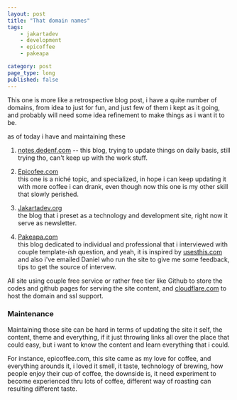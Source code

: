 ```yaml
---
layout: post
title: "That domain names"
tags: 
    - jakartadev
    - development
    - epicoffee
    - pakeapa

category: post
page_type: long
published: false
---
```



This one is more like a retrospective blog post, i have a quite number of domains, from idea to just for fun, and just few of them i kept as it going, and probably will need some idea refinement to make things as i want it to be.

as of today i have and maintaining these

1. [notes.dedenf.com](https://notes.dedenf.com) -- this blog, trying to update things on daily basis, still trying tho, can't keep up with the work stuff.   

2. [Epicofee.com](http://epicoffee.com)   
this one is a niché topic, and specialized, in hope i can keep updating it with more coffee i can drank, even though now this one is my other skill that slowly perished.

3. [Jakartadev.org](https://jakartadev.org)   
the blog that i preset as a technology and development site, right now it serve as newsletter.

4. [Pakeapa.com](https://pakeapa.com)    
this blog dedicated to individual and professional that i interviewed with couple template-*ish* question, and yeah, it is inspired by [usesthis.com](https://usesthis.com) and also i've emailed Daniel who run the site to give me some feedback, tips to get the source of intervew.

All site using couple free service or rather free tier like Github to store the codes and github pages for serving the site content, and [cloudflare.com](https://cloudflare.com) to host the domain and ssl support.

### Maintenance
Maintaining those site can be hard in terms of updating the site it self, the content, theme and everything, if it just throwing links all over the place that could easy, but i want to know the content and learn everything that i could.

For instance, epicoffee.com, this site came as my love for coffee, and everything arounds it, i loved it smell, it taste, technology of brewing, how people enjoy their cup of coffee, the downside is, it need experiment to become experienced thru lots of coffee, different way of roasting can resulting different taste.
